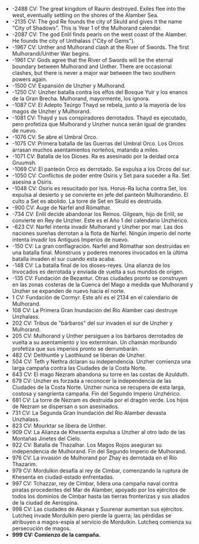 - -2488 CV: The great kingdom of Raurin destroyed. Exiles flee into the west, eventually settling on the shores of the Alamber Sea.
- -2135 CV: The god Re founds the city of Skuld and gives it the name "City of Shadows". This is Year 1 of the Mulhorand calendar.
- -2087 CV: The god Enlil finds pearls on the west coast of the Alamber. He founds the city of Unthalass ("City of Gems").
- -1967 CV: Unther and Mulhorand clash at the River of Swords. The first Mulhorandi/Unther War begins.
- -1961 CV: Gods agree that the River of Swords will be the eternal boundary between Mulhorand and Unther. There are occasional clashes, but there is never a major war between the two southern powers again.
- -1500 CV: Expansión de Unzher y Mulhorand.
- -1250 CV: Unzher batalla contra los elfos del Bosque Yuir y los enanos de la Gran Brecha. Mulhorand, mayormente, los ignora.
- -1087 CV: El Adepto Teúrgo Thayd se rebela, junto a la mayoría de los magos de Unzher y Mulhorand.
- -1081 CV: Thayd y sus conspiradores derrotados. Thayd es ejecutado, pero profetiza que Mulhorand y Unzher nunca serán igual de grandes de nuevo.
- -1076 CV: Se abre el Umbral Orco.
- -1075 CV: Primera batalla de las Guerras del Umbral Orco. Los Orcos arrasan muchos asentamientos norteños, matando a miles.
- -1071 CV: Batalla de los Dioses. Ra es asesinado por la deidad orca Gruumsh.
- -1069 CV: El panteón Orco es derrotado. Se expulsa a los Orcos del sur.
- -1050 CV: Conflictos de poder entre Osiris y Set para suceder a Ra. Set asesina a Osiris.
- -1048 CV: Osiris es resucitado por Isis. Horus-Ra lucha contra Set, los expulsa al desierto y se convierte en jefe del panteón Mulhorandino. El culto a Set es abolido. La torre de Set en Skuld es destruida.
- -900 CV: Auge de Narfel and Rómathar.
- -734 CV: Enlil decide abandonar los Reinos. Gilgeam, hijo de Enlil, se convierte en Rey de Unzher. Este es el Año 1 del calendario Unzhérico.
- -623 CV: Narfel intenta invadir Mulhorand y Unzher por mar. Las dos naciones sureñas derrotan a la flota de Narfel. Ningún imperio del norte intenta invadir los Antiguos Imperios de nuevo.
- -150 CV: La gran conflagración. Narfel and Rómathar son destruidas en una batalla final. Monstruos y poderes menores invocados en la última batalla invaden el sur cuando esta acaba.
- -148 CV: La batalla final de los dioses-reyes. Una alianza de los Invocados es derrotada y enviada de vuelta a sus mundos de origen.
- -135 CV: Fundación de Bezantur. Otras ciudades pronto se construyen en las zonas costeras de la Cuenca del Mago a medida que Mulhorand y Unzher se expanden de nuevo hacia el norte.
- 1 CV: Fundación de Cormyr. Este añi es el 2134 en el calendario de Mulhorand.
- 108 CV: La Primera Gran Inundación del Río Alamber casi destruye Unzhalass.
- 202 CV: Tribus de "bárbaros" del sur invaden el sur de Unzher y Mulhorand.
- 205 CV: Mulhorand y Unther persiguen a los bárbaros derrotados de vuelta a su asentamiento y los exterminan. Un chamán moribundo profetiza que sus imperios pronto se derrumbarán.
- 482 CV: Delthuntle y Laothkund se liberan de Unzher.
- 504 CV: Teth y Nethra dclaran su independencia. Unzher comienza una larga campaña contra las Ciudades de la Costa Norte.
- 643 CV: El mago Nezram abandona su torre en las costas de Azulduth.
- 679 CV: Unzher es forzada a reconocer la independencia de las Ciudades de la Costa Norte. Unzher nunca se recupera de esta larga, costosa y sangrienta campaña. Fin del Segundo Imperio Unzhérico.
- 681 CV: La torre de Nezram es destruida por el dragón verde. Los hijos de Nezram se dispersan o son asesinados.
- 731 CV: La Segunda Gran Inundación del Río Alamber devasta Unzhalass.
- 823 CV: Mourktar se libera de Unther.
- 909 CV: La Alianza de Khessenta expulsa a Unzher al otro lado de las Montañas Jinetes del Cielo.
- 922 CV: Batalla de Thazalhar. Los Magos Rojos aseguran su independencia de Mulhorand. Fin del Segundo Imperio de Mulhorand.
- 976 CV: La invasión de Mulhorand por Zhay es derrotada en el Río Thazarim.
- 979 CV: Mordulkin desafía al rey de Címbar, comenzando la ruptura de Khesenta en ciudad-estado enfrentadas.
- 997 CV: Tchazzar, rey de Címbar, lidera una campaña naval contra piratas procedentes del Mar de Alamber, apoyado por los ejércitos de todos los dominios de Címbar hasta las tierras fronterizas y sus aliados de la ciudad de Aerospina.
- 998 CV: Las ciudades de Akanax y Suurenar aumentan sus ejércitos. Lutcheq invade Mordulkin pero pierde la guerra; las pérdidas se atribuyen a magos-espía al servicio de Mordulkin. Lutcheq comienza su persecución de magos.
- **999 CV: Comienzo de la campaña.**